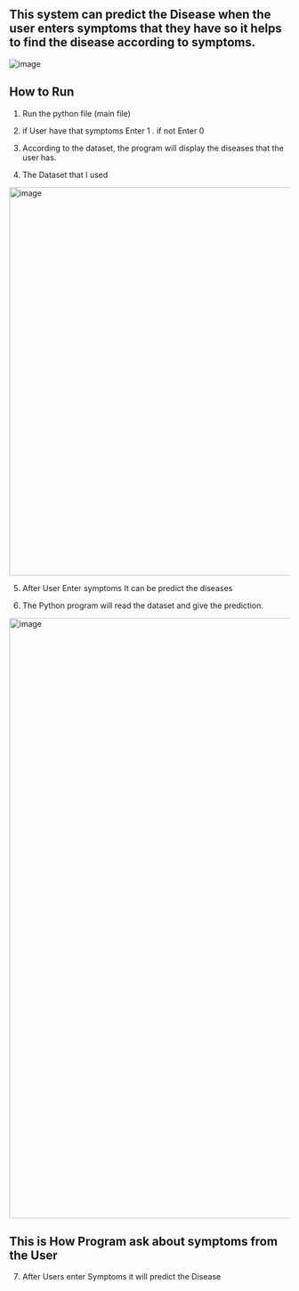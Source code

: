## This system can predict the Disease when the user enters symptoms that they have so it helps to find the disease according to symptoms. 

![image](https://github.com/user-attachments/assets/b47b43e1-4bf5-451e-ae65-8a944252a6c7)

## How to Run

1) Run the python file (main file)
2) if User have that symptoms Enter 1 . if not Enter 0
3) According to the dataset, the program will display the diseases that the user has. 


4) The Dataset that I used

<img width="1152" height="698" alt="image" src="https://github.com/user-attachments/assets/3bdb128e-8c22-4ddf-9014-c7db2aeeff13" />

5) After User Enter symptoms It can be predict the diseases

6) The Python program will read the dataset and give the prediction.

<img width="1919" height="1079" alt="image" src="https://github.com/user-attachments/assets/d4b365e3-452e-41a7-8d14-9e63eb90ceae" />

## This is How Program ask about symptoms from the User 

7) After Users enter Symptoms it will predict the Disease

